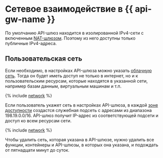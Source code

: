 # Сетевое взаимодействие в {{ api-gw-name }}

По умолчанию API-шлюз находится в изолированной IPv4-сети с включенным [NAT-шлюзом](../../vpc/concepts/gateways.md). Поэтому из него доступны только публичные IPv4-адреса.

## Пользовательская сеть

Если необходимо, в настройках API-шлюза можно указать [облачную сеть](../../vpc/concepts/network.md#network). Тогда он будет иметь доступ не только в интернет, но и к пользовательским ресурсам, которые находятся в указанной сети, например базам данным, виртуальным машинам и т.п.

{% include [network](../../_includes/functions/network.md) %}

Если пользователь укажет сеть в настройках API-шлюза, в каждой [зоне доступности](../../overview/concepts/geo-scope.md) создастся служебная подсеть с адресами из диапазона 198.19.0.0/16. API-шлюз получит IP-адрес из соответствующей подсети и доступ ко всем ресурсам сети.

{% include [network](../../_includes/functions/network-note.md) %}

Чтобы удалить сеть, которая указана в API-шлюзе, нужно удалить все функции, контейнеры и API-шлюзы, в которых она указана, и подождать от пятнадцати минут до суток.
